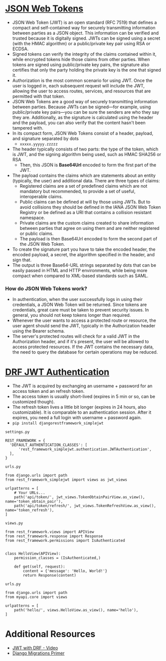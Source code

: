 # [JSON Web Tokens](https://jwt.io/introduction/)
- JSON Web Token (JWT) is an open standard (RFC 7519) that defines a compact and self-contained way for securely transmitting information between parties as a JSON object. This information can be verified and trusted because it is digitally signed. JWTs can be signed using a secret (with the HMAC algorithm) or a public/private key pair using RSA or ECDSA.
- Signed tokens can verify the integrity of the claims contained within it, while encrypted tokens hide those claims from other parties. When tokens are signed using public/private key pairs, the signature also certifies that only the party holding the private key is the one that signed it.
- Authorization is the most common scenario for using JWT. Once the user is logged in, each subsequent request will include the JWT, allowing the user to access routes, services, and resources that are permitted with that token.
- JSON Web Tokens are a good way of securely transmitting information between parties. Because JWTs can be signed—for example, using public/private key pairs—you can be sure the senders are who they say they are. Additionally, as the signature is calculated using the header and the payload, you can also verify that the content hasn't been tampered with.
- In its compact form, JSON Web Tokens consist of a header, payload, and signature separated by dots
  - `xxxxx.yyyyy.zzzzz`
- The header typically consists of two parts: the type of the token, which is JWT, and the signing algorithm being used, such as HMAC SHA256 or RSA
  - Then, this JSON is **Base64Url** encoded to form the first part of the JWT.
- The payload contains the claims which are statements about an entity (typically, the user) and additional data. There are three types of claims: 
  - Registered claims are a set of predefined claims which are not mandatory but recommended, to provide a set of useful, interoperable claims.
  - Public claims can be defined at will by those using JWTs. But to avoid collisions they should be defined in the IANA JSON Web Token Registry or be defined as a URI that contains a collision resistant namespace.
  - Private claims are the custom claims created to share information between parties that agree on using them and are neither registered or public claims.
  - The payload is then Base64Url encoded to form the second part of the JSON Web Token.
- To create the signature part you have to take the encoded header, the encoded payload, a secret, the algorithm specified in the header, and sign that. 
- The output is three Base64-URL strings separated by dots that can be easily passed in HTML and HTTP environments, while being more compact when compared to XML-based standards such as SAML.

### How do JSON Web Tokens work?
- In authentication, when the user successfully logs in using their credentials, a JSON Web Token will be returned. Since tokens are credentials, great care must be taken to prevent security issues. In general, you should not keep tokens longer than required.
- Whenever the user wants to access a protected route or resource, the user agent should send the JWT, typically in the Authorization header using the Bearer schema.
- The server's protected routes will check for a valid JWT in the Authorization header, and if it's present, the user will be allowed to access protected resources. If the JWT contains the necessary data, the need to query the database for certain operations may be reduced.



# [DRF JWT Authentication](https://simpleisbetterthancomplex.com/tutorial/2018/12/19/how-to-use-jwt-authentication-with-django-rest-framework.html)
- The JWT is acquired by exchanging an username + password for an access token and an refresh token.
- The access token is usually short-lived (expires in 5 min or so, can be customized though).
- The refresh token lives a little bit longer (expires in 24 hours, also customizable). It is comparable to an authentication session. After it expires, you need a full login with username + password again.
- `pip install djangorestframework_simplejwt`

```
settings.py

REST_FRAMEWORK = {
  'DEFAULT_AUTHENTICATION_CLASSES': [
      'rest_framework_simplejwt.authentication.JWTAuthentication',
  ],
}
```

```
urls.py

from django.urls import path
from rest_framework_simplejwt import views as jwt_views

urlpatterns = [
    # Your URLs...
    path('api/token/', jwt_views.TokenObtainPairView.as_view(), name='token_obtain_pair'),
    path('api/token/refresh/', jwt_views.TokenRefreshView.as_view(), name='token_refresh'),
]
```

```
views.py

from rest_framework.views import APIView
from rest_framework.response import Response
from rest_framework.permissions import IsAuthenticated


class HelloView(APIView):
    permission_classes = (IsAuthenticated,)

    def get(self, request):
        content = {'message': 'Hello, World!'}
        return Response(content)
```

```
urls.py

from django.urls import path
from myapi.core import views

urlpatterns = [
    path('hello/', views.HelloView.as_view(), name='hello'),
]
```




# Additional Resources
- [JWT with DRF - Video](https://www.youtube.com/watch?v=Fhcn2qx-4VQ&ab_channel=PrettyPrinted)
- [Django Migrations Primer](https://realpython.com/django-migrations-a-primer/)